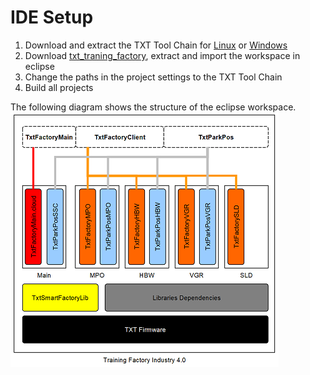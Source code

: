 # IDE Setup

1. Download and extract the TXT Tool Chain for [Linux](https://github.com/fischertechnik/txt_training_factory/releases/download/v0.7.0/gcc-linaro-7.2.1-2017.11-x86_64_arm-linux-gnueabihf.tar.xz) or [Windows](https://github.com/fischertechnik/txt_training_factory/releases/download/v0.7.0/gcc-linaro-7.2.1-2017.11-i686-mingw32_arm-linux-gnueabihf.tar.xz)
2. Download [txt_traning_factory](https://github.com/fischertechnik/txt_training_factory/archive/master.zip), extract and import the workspace in eclipse
3. Change the paths in the project settings to the TXT Tool Chain
4. Build all projects

The following diagram shows the structure of the eclipse workspace.
![SW Layer](doc/SW_Layer.PNG "SW Layer")
